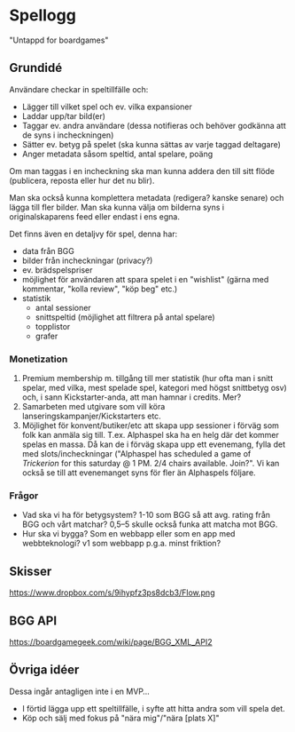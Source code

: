 # Spellogg

"Untappd for boardgames"

## Grundidé
Användare checkar in speltillfälle och:
* Lägger till vilket spel och ev. vilka expansioner
* Laddar upp/tar bild(er)
* Taggar ev. andra användare (dessa notifieras och behöver godkänna att de syns i incheckningen)
* Sätter ev. betyg på spelet (ska kunna sättas av varje taggad deltagare)
* Anger metadata såsom speltid, antal spelare, poäng

Om man taggas i en incheckning ska man kunna addera den till sitt flöde (publicera, reposta eller hur det nu blir).

Man ska också kunna komplettera metadata (redigera? kanske senare) och lägga till fler bilder. Man ska kunna välja om bilderna syns i originalskaparens feed eller endast i ens egna.

Det finns även en detaljvy för spel, denna har:
* data från BGG
* bilder från incheckningar (privacy?)
* ev. brädspelspriser
* möjlighet för användaren att spara spelet i en "wishlist" (gärna med kommentar, "kolla review", "köp beg" etc.)
* statistik
  * antal sessioner
  * snittspeltid (möjlighet att filtrera på antal spelare)
  * topplistor
  * grafer

### Monetization
1. Premium membership m. tillgång till mer statistik (hur ofta man i snitt spelar, med vilka, mest spelade spel, kategori med högst snittbetyg osv) och, i sann Kickstarter-anda, att man hamnar i credits. Mer?
2. Samarbeten med utgivare som vill köra lanseringskampanjer/Kickstarters etc.
3. Möjlighet för konvent/butiker/etc att skapa upp sessioner i förväg som folk kan anmäla sig till. T.ex. Alphaspel ska ha en helg där det kommer spelas en massa. Då kan de i förväg skapa upp ett evenemang, fylla det med slots/incheckningar ("Alphaspel has scheduled a game of *Trickerion* for this saturday @ 1 PM. 2/4 chairs available. Join?". Vi kan också se till att evenemanget syns för fler än Alphaspels följare.

### Frågor
* Vad ska vi ha för betygsystem? 1-10 som BGG så att avg. rating från BGG och vårt matchar? 0,5–5 skulle också funka att matcha mot BGG.
* Hur ska vi bygga? Som en webbapp eller som en app med webbteknologi? v1 som webbapp p.g.a. minst friktion?

## Skisser

https://www.dropbox.com/s/9ihypfz3ps8dcb3/Flow.png

## BGG API

https://boardgamegeek.com/wiki/page/BGG_XML_API2

## Övriga idéer

Dessa ingår antagligen inte i en MVP…

* I förtid lägga upp ett speltillfälle, i syfte att hitta andra som vill spela det.
* Köp och sälj med fokus på "nära mig"/"nära [plats X]"
